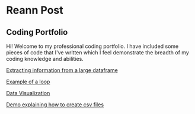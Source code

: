 # Reann Post
## Coding Portfolio
Hi! Welcome to my professional coding portfolio. I have included some pieces of code that I've written which I feel demonstrate the breadth of my coding knowledge and abilities.

[Extracting information from a large dataframe](assignment_3_sample.md)

[Example of a loop](for_loop_example.md)

[Data Visualization](Datavis_example.ipynb)

[Demo explaining how to create csv files](https://web.microsoftstream.com/video/08524ad2-4b91-4fd8-bbce-f31de032d209)
